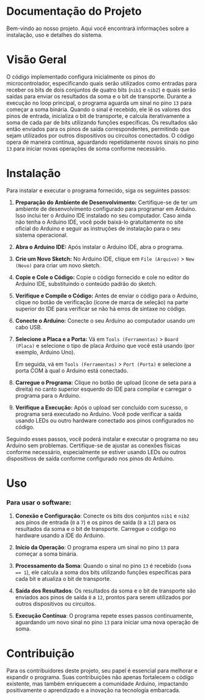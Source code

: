 # Documentação do Projeto

Bem-vindo ao nosso projeto. Aqui você encontrará informações sobre a instalação, uso e detalhes do sistema.

# Visão Geral
O código implementado configura inicialmente os pinos do microcontrolador, especificando quais serão utilizados como entradas para receber os bits de dois conjuntos de quatro bits (`nib1` e `nib2`) e quais serão saídas para enviar os resultados da soma e o bit de transporte. Durante a execução no loop principal, o programa aguarda um sinal no pino `13` para começar a soma binária. Quando o sinal é recebido, ele lê os valores dos pinos de entrada, inicializa o bit de transporte, e calcula iterativamente a soma de cada par de bits utilizando funções específicas. Os resultados são então enviados para os pinos de saída correspondentes, permitindo que sejam utilizados por outros dispositivos ou circuitos conectados. O código opera de maneira contínua, aguardando repetidamente novos sinais no pino `13` para iniciar novas operações de soma conforme necessário.

# Instalação

Para instalar e executar o programa fornecido, siga os seguintes passos:

1. **Preparação do Ambiente de Desenvolvimento:**
   Certifique-se de ter um ambiente de desenvolvimento configurado para programar em Arduino. Isso inclui ter o Arduino IDE instalado no seu computador. Caso ainda não tenha o Arduino IDE, você pode baixá-lo gratuitamente no site oficial do Arduino e seguir as instruções de instalação para o seu sistema operacional.

2. **Abra o Arduino IDE:**
   Após instalar o Arduino IDE, abra o programa.

3. **Crie um Novo Sketch:**
   No Arduino IDE, clique em `File (Arquivo)` > `New (Novo)` para criar um novo sketch.

4. **Copie e Cole o Código:**
   Copie o código fornecido e cole no editor do Arduino IDE, substituindo o conteúdo padrão do sketch.

5. **Verifique e Compile o Código:**
   Antes de enviar o código para o Arduino, clique no botão de verificação (ícone de marca de seleção) na parte superior do IDE para verificar se não há erros de sintaxe no código.

6. **Conecte o Arduino:**
   Conecte o seu Arduino ao computador usando um cabo USB.

7. **Selecione a Placa e a Porta:**
   Vá em `Tools (Ferramentas)` > `Board (Placa)` e selecione o tipo de placa Arduino que você está usando (por exemplo, Arduino Uno).

   Em seguida, vá em `Tools (Ferramentas)` > `Port (Porta)` e selecione a porta COM à qual o Arduino está conectado.

8. **Carregue o Programa:**
   Clique no botão de upload (ícone de seta para a direita) no canto superior esquerdo do IDE para compilar e carregar o programa para o Arduino.

9. **Verifique a Execução:**
   Após o upload ser concluído com sucesso, o programa será executado no Arduino. Você pode verificar a saída usando LEDs ou outro hardware conectado aos pinos configurados no código.

Seguindo esses passos, você poderá instalar e executar o programa no seu Arduino sem problemas. Certifique-se de ajustar as conexões físicas conforme necessário, especialmente se estiver usando LEDs ou outros dispositivos de saída conforme configurado nos pinos do Arduino.

# Uso

### Para usar o software:

1. **Conexão e Configuração**: Conecte os bits dos conjuntos `nib1` e `nib2` aos pinos de entrada (`0` a `7`) e os pinos de saída (`8` a `12`) para os resultados da soma e o bit de transporte. Carregue o código no hardware usando a IDE do Arduino.

2. **Início da Operação**: O programa espera um sinal no pino `13` para começar a soma binária.

3. **Processamento da Soma**: Quando o sinal no pino `13` é recebido (`soma == 1`), ele calcula a soma dos bits utilizando funções específicas para cada bit e atualiza o bit de transporte.

4. **Saída dos Resultados**: Os resultados da soma e o bit de transporte são enviados aos pinos de saída `8` a `12`, prontos para serem utilizados por outros dispositivos ou circuitos.

5. **Execução Contínua**: O programa repete esses passos continuamente, aguardando um novo sinal no pino `13` para iniciar uma nova operação de soma.


# Contribuição

Para os contribuidores deste projeto, seu papel é essencial para melhorar e expandir o programa. Suas contribuições não apenas fortalecem o código existente, mas também enriquecem a comunidade Arduino, impactando positivamente o aprendizado e a inovação na tecnologia embarcada.
   


